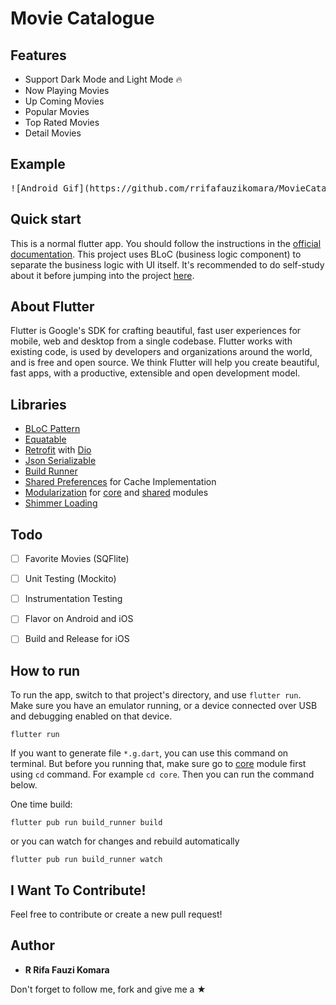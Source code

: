 # Movie Catalogue


## Features
*  Support Dark Mode and Light Mode 🔥
*  Now Playing Movies
*  Up Coming Movies
*  Popular Movies
*  Top Rated Movies
*  Detail Movies


## Example
<pre>
![Android Gif](https://github.com/rrifafauzikomara/MovieCatalogue/blob/master/android.gif "Android Gif" width="250" height="460")     ![iOS Gif](https://github.com/rrifafauzikomara/MovieCatalogue/blob/master/ios.gif "iOS Gif" width="250" height="460")
</pre>


## Quick start
This is a normal flutter app. You should follow the instructions in the [official documentation](https://flutter.io/docs/get-started/install).
This project uses BLoC (business logic component) to separate the business logic with UI itself.
It's recommended to do self-study about it before jumping into the project [here](https://bloclibrary.dev/).


## About Flutter
Flutter is Google's SDK for crafting beautiful, fast user experiences for
mobile, web and desktop from a single codebase. Flutter works with existing
code, is used by developers and organizations around the world, and is free
and open source. We think Flutter will help you create beautiful, fast apps, with a productive,
extensible and open development model.


## Libraries
* [BLoC Pattern](https://bloclibrary.dev/)
* [Equatable](https://pub.dev/packages/equatable)
* [Retrofit](https://pub.dartlang.org/packages/retrofit) with [Dio](https://github.com/flutterchina/dio/)
* [Json Serializable](https://pub.dev/packages/json_serializable)
* [Build Runner](https://pub.dev/packages/build_runner)
* [Shared Preferences](https://pub.dev/packages/shared_preferences) for Cache Implementation
* [Modularization](https://github.com/rrifafauzikomara/flutter_modularization) for [core](https://github.com/rrifafauzikomara/MovieCatalogue/tree/master/core) and [shared](https://github.com/rrifafauzikomara/MovieCatalogue/tree/master/shared) modules
* [Shimmer Loading](https://pub.dev/packages/shimmer)


## Todo
* [ ] Favorite Movies (SQFlite)
* [ ] Unit Testing (Mockito)
* [ ] Instrumentation Testing
* [ ] Flavor on Android and iOS
* [ ] Build and Release for iOS


## How to run
To run the app, switch to that project's directory, and use `flutter run`. Make sure you have an emulator running, or a device connected over USB and debugging enabled on that device.

```console
flutter run
```

If you want to generate file `*.g.dart`, you can use this command on terminal. But before you running that, make sure go to [core](https://github.com/rrifafauzikomara/MovieCatalogue/tree/master/core) module first using `cd` command. For example `cd core`. Then you can run the command below.

One time build:
```console
flutter pub run build_runner build
```
or you can watch for changes and rebuild automatically
```console
flutter pub run build_runner watch
```


## I Want To Contribute!
Feel free to contribute or create a new pull request!


## Author

* **R Rifa Fauzi Komara**

Don't forget to follow me, fork and give me a ★